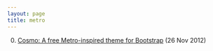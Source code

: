 ```yaml
---
layout: page
title: metro
---
```


0. [Cosmo: A free Metro-inspired theme for Bootstrap](/bookmark/2012/11/26/cosmo.html) (26 Nov 2012) 
